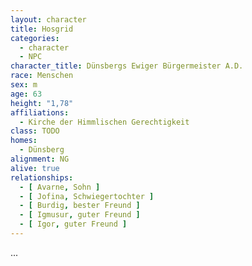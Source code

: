 ```yaml
---
layout: character
title: Hosgrid
categories:
  - character
  - NPC
character_title: Dünsbergs Ewiger Bürgermeister A.D.
race: Menschen
sex: m
age: 63
height: "1,78"
affiliations:
  - Kirche der Himmlischen Gerechtigkeit
class: TODO
homes:
  - Dünsberg
alignment: NG
alive: true
relationships:
  - [ Avarne, Sohn ]
  - [ Jofina, Schwiegertochter ]
  - [ Burdig, bester Freund ]
  - [ Igmusur, guter Freund ]
  - [ Igor, guter Freund ]
---
```


...